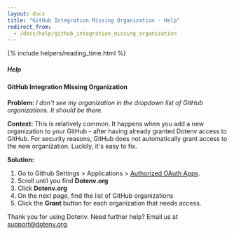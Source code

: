 ```yaml
---
layout: docs
title: "GitHub Integration Missing Organization - Help"
redirect_from:
  - /docs/help/github_integration_missing_organization
---
```


{% include helpers/reading_time.html %}

##### Help

#### GitHub Integration Missing Organization

**Problem:** *I don't see my organization in the dropdown list of GitHub organizations. It should be there.*

**Context:** This is relatively common. It happens when you add a new organization to your GitHub - after having already granted Dotenv access to GitHub. For security reasons, GitHub does not automatically grant access to the new organization. Luckily, it's easy to fix.

**Solution:**

1. Go to Github Settings > Applications > [Authorized OAuth Apps](https://github.com/settings/applications).
2. Scroll until you find <strong>Dotenv.org</strong>
3. Click <strong>Dotenv.org</strong>
4. On the next page, find the list of GitHub organizations
5. Click the <strong>Grant</strong> button for each organization that needs access.

Thank you for using Dotenv. Need further help? Email us at [support@dotenv.org](support@dotenv.org).
